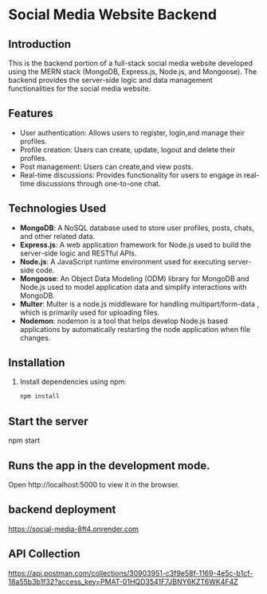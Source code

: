 # Social Media Website Backend

## Introduction

This is the backend portion of a full-stack social media website developed using the MERN stack (MongoDB, Express.js, Node.js, and Mongoose). The backend provides the server-side logic and data management functionalities for the social media website.

## Features

- User authentication: Allows users to register, login,and manage their profiles.
- Profile creation: Users can create, update, logout and delete their profiles.
- Post management: Users can create,and view posts.
- Real-time discussions: Provides functionality for users to engage in real-time discussions through one-to-one chat.

## Technologies Used

- **MongoDB**: A NoSQL database used to store user profiles, posts, chats, and other related data.
- **Express.js**: A web application framework for Node.js used to build the server-side logic and RESTful APIs.
- **Node.js**: A JavaScript runtime environment used for executing server-side code.
- **Mongoose**: An Object Data Modeling (ODM) library for MongoDB and Node.js used to model application data and simplify interactions with MongoDB.
- **Multer**: Multer is a node.js middleware for handling multipart/form-data , which is primarily used for uploading files.
- **Nodemon**: nodemon is a tool that helps develop Node.js based applications by automatically restarting the node application when file changes.


## Installation

1. Install dependencies using npm:

   ```bash
   npm install


## Start the server
   npm start
   
## Runs the app in the development mode.
Open http://localhost:5000 to view it in the browser.

## backend deployment

https://social-media-8ft4.onrender.com

## API Collection

https://api.postman.com/collections/30903951-c3f9e58f-1169-4e5c-b1cf-18a55b3b1f32?access_key=PMAT-01HQD3541F7JBNY6KZT6WK4F4Z
